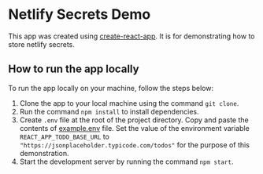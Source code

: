 # Netlify Secrets Demo

This app was created using [create-react-app](https://create-react-app.dev/). It is for demonstrating how to store netlify secrets.

## How to run the app locally

To run the app locally on your machine, follow the steps below:

1. Clone the app to your local machine using the command `git clone`.
2. Run the command `npm install` to install dependencies.
3. Create `.env` file at the root of the project directory. Copy and paste the contents of [example.env](./example.env) file. Set the value of the environment variable `REACT_APP_TODO_BASE_URL` to `"https://jsonplaceholder.typicode.com/todos"` for the purpose of this demonstration.
4. Start the development server by running the command `npm start`.
